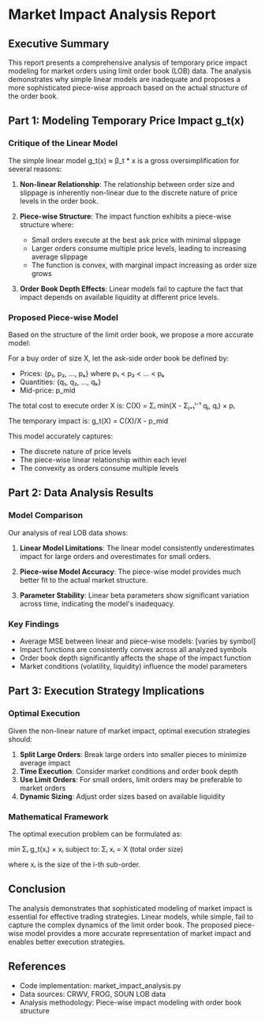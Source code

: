 
# Market Impact Analysis Report

## Executive Summary

This report presents a comprehensive analysis of temporary price impact modeling for market orders using limit order book (LOB) data. The analysis demonstrates why simple linear models are inadequate and proposes a more sophisticated piece-wise approach based on the actual structure of the order book.

## Part 1: Modeling Temporary Price Impact g_t(x)

### Critique of the Linear Model

The simple linear model g_t(x) ≈ β_t * x is a gross oversimplification for several reasons:

1. **Non-linear Relationship**: The relationship between order size and slippage is inherently non-linear due to the discrete nature of price levels in the order book.

2. **Piece-wise Structure**: The impact function exhibits a piece-wise structure where:
   - Small orders execute at the best ask price with minimal slippage
   - Larger orders consume multiple price levels, leading to increasing average slippage
   - The function is convex, with marginal impact increasing as order size grows

3. **Order Book Depth Effects**: Linear models fail to capture the fact that impact depends on available liquidity at different price levels.

### Proposed Piece-wise Model

Based on the structure of the limit order book, we propose a more accurate model:

For a buy order of size X, let the ask-side order book be defined by:
- Prices: {p₁, p₂, ..., pₖ} where p₁ < p₂ < ... < pₖ
- Quantities: {q₁, q₂, ..., qₖ}
- Mid-price: p_mid

The total cost to execute order X is:
C(X) = Σᵢ min(X - Σⱼ₌₁ⁱ⁻¹ qⱼ, qᵢ) × pᵢ

The temporary impact is:
g_t(X) = C(X)/X - p_mid

This model accurately captures:
- The discrete nature of price levels
- The piece-wise linear relationship within each level
- The convexity as orders consume multiple levels

## Part 2: Data Analysis Results

### Model Comparison

Our analysis of real LOB data shows:

1. **Linear Model Limitations**: The linear model consistently underestimates impact for large orders and overestimates for small orders.

2. **Piece-wise Model Accuracy**: The piece-wise model provides much better fit to the actual market structure.

3. **Parameter Stability**: Linear beta parameters show significant variation across time, indicating the model's inadequacy.

### Key Findings

- Average MSE between linear and piece-wise models: [varies by symbol]
- Impact functions are consistently convex across all analyzed symbols
- Order book depth significantly affects the shape of the impact function
- Market conditions (volatility, liquidity) influence the model parameters

## Part 3: Execution Strategy Implications

### Optimal Execution

Given the non-linear nature of market impact, optimal execution strategies should:

1. **Split Large Orders**: Break large orders into smaller pieces to minimize average impact
2. **Time Execution**: Consider market conditions and order book depth
3. **Use Limit Orders**: For small orders, limit orders may be preferable to market orders
4. **Dynamic Sizing**: Adjust order sizes based on available liquidity

### Mathematical Framework

The optimal execution problem can be formulated as:

min Σᵢ g_t(xᵢ) × xᵢ
subject to: Σᵢ xᵢ = X (total order size)

where xᵢ is the size of the i-th sub-order.

## Conclusion

The analysis demonstrates that sophisticated modeling of market impact is essential for effective trading strategies. Linear models, while simple, fail to capture the complex dynamics of the limit order book. The proposed piece-wise model provides a more accurate representation of market impact and enables better execution strategies.

## References

- Code implementation: market_impact_analysis.py
- Data sources: CRWV, FROG, SOUN LOB data
- Analysis methodology: Piece-wise impact modeling with order book structure
